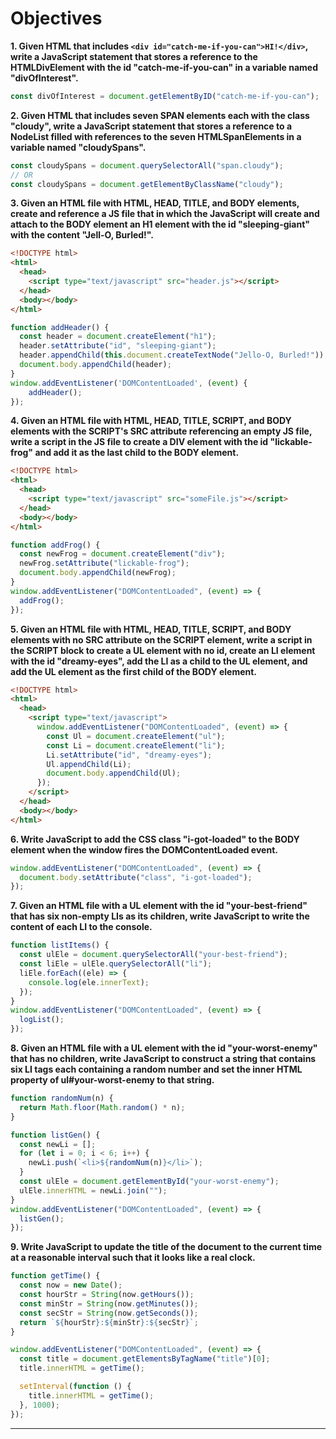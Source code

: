 # **Objectives**

**1. Given HTML that includes `<div id="catch-me-if-you-can">HI!</div>`, write a JavaScript statement that stores a reference to the HTMLDivElement with the id "catch-me-if-you-can" in a variable named "divOfInterest".**

```js
const divOfInterest = document.getElementByID("catch-me-if-you-can");
```

**2. Given HTML that includes seven SPAN elements each with the class "cloudy", write a JavaScript statement that stores a reference to a NodeList filled with references to the seven HTMLSpanElements in a variable named "cloudySpans".**

```js
const cloudySpans = document.querySelectorAll("span.cloudy");
// OR
const cloudySpans = document.getElementByClassName("cloudy");
```

**3. Given an HTML file with HTML, HEAD, TITLE, and BODY elements, create and reference a JS file that in which the JavaScript will create and attach to the BODY element an H1 element with the id "sleeping-giant" with the content "Jell-O, Burled!".**

```html
<!DOCTYPE html>
<html>
  <head>
    <script type="text/javascript" src="header.js"></script>
  </head>
  <body></body>
</html>
```

```js
function addHeader() {
  const header = document.createElement("h1");
  header.setAttribute("id", "sleeping-giant");
  header.appendChild(this.document.createTextNode("Jello-O, Burled!"));
  document.body.appendChild(header);
}
window.addEventListener('DOMContentLoaded', (event) {
    addHeader();
});
```

**4. Given an HTML file with HTML, HEAD, TITLE, SCRIPT, and BODY elements with the SCRIPT's SRC attribute referencing an empty JS file, write a script in the JS file to create a DIV element with the id "lickable-frog" and add it as the last child to the BODY element.**

```html
<!DOCTYPE html>
<html>
  <head>
    <script type="text/javascript" src="someFile.js"></script>
  </head>
  <body></body>
</html>
```

```js
function addFrog() {
  const newFrog = document.createElement("div");
  newFrog.setAttribute("lickable-frog");
  document.body.appendChild(newFrog);
}
window.addEventListener("DOMContentLoaded", (event) => {
  addFrog();
});
```

**5. Given an HTML file with HTML, HEAD, TITLE, SCRIPT, and BODY elements with no SRC attribute on the SCRIPT element, write a script in the SCRIPT block to create a UL element with no id, create an LI element with the id "dreamy-eyes", add the LI as a child to the UL element, and add the UL element as the first child of the BODY element.**

```html
<!DOCTYPE html>
<html>
  <head>
    <script type="text/javascript">
      window.addEventListener("DOMContentLoaded", (event) => {
        const Ul = document.createElement("ul");
        const Li = document.createElement("li");
        Li.setAttribute("id", "dreamy-eyes");
        Ul.appendChild(Li);
        document.body.appendChild(Ul);
      });
    </script>
  </head>
  <body></body>
</html>
```

**6. Write JavaScript to add the CSS class "i-got-loaded" to the BODY element when the window fires the DOMContentLoaded event.**

```js
window.addEventListener("DOMContentLoaded", (event) => {
  document.body.setAttribute("class", "i-got-loaded");
});
```

**7. Given an HTML file with a UL element with the id "your-best-friend" that has six non-empty LIs as its children, write JavaScript to write the content of each LI to the console.**

```js
function listItems() {
  const ulEle = document.querySelectorAll("your-best-friend");
  const liEle = ulEle.querySelectorAll("li");
  liEle.forEach((ele) => {
    console.log(ele.innerText);
  });
}
window.addEventListener("DOMContentLoaded", (event) => {
  logList();
});
```

**8. Given an HTML file with a UL element with the id "your-worst-enemy" that has no children, write JavaScript to construct a string that contains six LI tags each containing a random number and set the inner HTML property of ul#your-worst-enemy to that string.**

```js
function randomNum(n) {
  return Math.floor(Math.random() * n);
}

function listGen() {
  const newLi = [];
  for (let i = 0; i < 6; i++) {
    newLi.push(`<li>${randomNum(n)}</li>`);
  }
  const ulEle = document.getElementById("your-worst-enemy");
  ulEle.innerHTML = newLi.join("");
}
window.addEventListener("DOMContentLoaded", (event) => {
  listGen();
});
```

**9. Write JavaScript to update the title of the document to the current time at a reasonable interval such that it looks like a real clock.**

```js
function getTime() {
  const now = new Date();
  const hourStr = String(now.getHours());
  const minStr = String(now.getMinutes());
  const secStr = String(now.getSeconds());
  return `${hourStr}:${minStr}:${secStr}`;
}

window.addEventListener("DOMContentLoaded", (event) => {
  const title = document.getElementsByTagName("title")[0];
  title.innerHTML = getTime();

  setInterval(function () {
    title.innerHTML = getTime();
  }, 1000);
});
```

---
